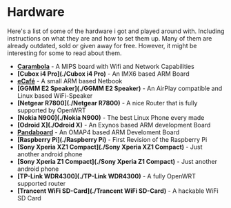 # Hardware

Here's a list of some of the hardware i got and played around with. Including instructions on what they are and how to set them up. Many of them are already outdated, sold or given away for free. However, it might be interesting for some to read about them.

- **[Carambola](./Carambola)** - A MIPS board with Wifi and Network Capabilities
- **[Cubox i4 Pro](./Cubox i4 Pro)** - An IMX6 based ARM Board
- **[eCafé](./eCafe)** - A small ARM based Netbook
- **[GGMM E2 Speaker](./GGMM E2 Speaker)** - An AirPlay compatible and Linux based WiFi-Speaker
- **[Netgear R7800](./Netgear R7800)** - A nice Router that is fully supported by OpenWRT
- **[Nokia N900](./Nokia N900)** - The best Linux Phone every made
- **[Odroid X](./Odroid X)** - An Exynos based ARM development Board
- **[Pandaboard](./Pandaboard)** - An OMAP4 based ARM Develoment Board
- **[Raspberry Pi](./Raspberry Pi)** - First Revision of the Raspberry Pi
- **[Sony Xperia XZ1 Compact](./Sony Xperia XZ1 Compact)** - Just another android phone
- **[Sony Xperia Z1 Compact](./Sony Xperia Z1 Compact)** - Just another android phone
- **[TP-Link WDR4300](./TP-Link WDR4300)** - A fully OpenWRT supported router
- **[Trancent WiFi SD-Card](./Trancent WiFi SD-Card)** - A hackable WiFi SD Card